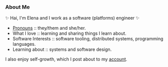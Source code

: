 ### About Me

✨ Hai, I'm Elena and I work as a software (platforms) engineer ✨

* [Pronouns](https://www.stonewall.org.uk/about-us/news/international-pronouns-day) :: they/them and she/her.
* What I love :: learning and sharing things I learn about.
* Software Interests :: software tooling, distributed systems, programming languages.
* Learning about :: systems and software design.

I also enjoy self-growth, which I post about to my [account](https://github.com/elenafayethomas/self-growth).

